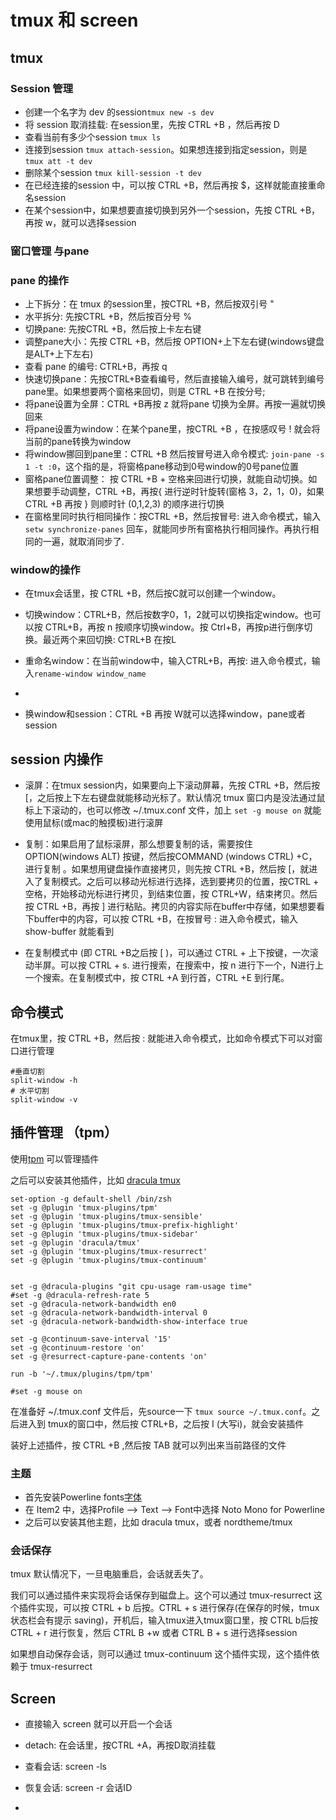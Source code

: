 # tmux 和 screen

## tmux

### Session 管理

* 创建一个名字为 dev 的session` tmux new -s dev `
* 将 session 取消挂载: 在session里，先按 CTRL +B ，然后再按 D
* 查看当前有多少个session ``` tmux ls ```
* 连接到session ``` tmux attach-session ```。如果想连接到指定session，则是 ``` tmux att -t dev ```
* 删除某个session ``` tmux kill-session -t dev ```
* 在已经连接的session 中，可以按 CTRL +B，然后再按 $，这样就能直接重命名session
* 在某个session中，如果想要直接切换到另外一个session，先按 CTRL +B，再按 w，就可以选择session

### 窗口管理 与pane

### pane 的操作

* 上下拆分：在 tmux 的session里，按CTRL +B，然后按双引号 "
* 水平拆分: 先按CTRL +B，然后按百分号 %
* 切换pane: 先按CTRL +B，然后按上卡左右键
* 调整pane大小：先按 CTRL +B，然后按 OPTION+上下左右键(windows键盘是ALT+上下左右)
* 查看 pane 的编号: CTRL+B，再按 q
* 快速切换pane：先按CTRL+B查看编号，然后直接输入编号，就可跳转到编号pane里。如果想要两个窗格来回切，则是 CTRL +B 在按分号;
* 将pane设置为全屏：CTRL +B再按 z 就将pane 切换为全屏。再按一遍就切换回来
* 将pane设置为window：在某个pane里，按CTRL +B ，在按感叹号 ! 就会将当前的pane转换为window
* 将window挪回到pane里：CTRL +B 然后按冒号进入命令模式: ```join-pane -s 1 -t :0```，这个指的是，将窗格pane移动到0号window的0号pane位置
* 窗格pane位置调整： 按 CTRL +B + 空格来回进行切换，就能自动切换。如果想要手动调整，CTRL +B，再按\{ 进行逆时针旋转(窗格 3，2，1，0)，如果 CTRL +B 再按 \} 则顺时针 (0,1,2,3) 的顺序进行切换
* 在窗格里同时执行相同操作：按CTRL +B，然后按冒号: 进入命令模式，输入 ```setw synchronize-panes``` 回车，就能同步所有窗格执行相同操作。再执行相同的一遍，就取消同步了.

### window的操作

* 在tmux会话里，按 CTRL +B，然后按C就可以创建一个window。
* 切换window：CTRL+B，然后按数字0，1，2就可以切换指定window。也可以按 CTRL+B，再按 n 按顺序切换window。按 Ctrl+B，再按p进行倒序切换。最近两个来回切换: CTRL+B 在按L
* 重命名window：在当前window中，输入CTRL+B，再按: 进入命令模式，输入``` rename-window window_name ``` 
* 

* 换window和session：CTRL +B 再按 W就可以选择window，pane或者session

## session 内操作

* 滚屏：在tmux session内，如果要向上下滚动屏幕，先按 CTRL +B，然后按 \[，之后按上下左右键盘就能移动光标了。默认情况 tmux 窗口内是没法通过鼠标上下滚动的，也可以修改 ~/.tmux.conf 文件，加上 ``` set -g mouse on ``` 就能使用鼠标(或mac的触摸板)进行滚屏

* 复制：如果启用了鼠标滚屏，那么想要复制的话，需要按住 OPTION(windows ALT) 按键，然后按COMMAND (windows CTRL) +C，进行复制 。如果想用键盘操作直接拷贝，则先按 CTRL +B，然后按 \[，就进入了复制模式。之后可以移动光标进行选择，选到要拷贝的位置，按CTRL + 空格，开始移动光标进行拷贝，到结束位置，按 CTRL+W，结束拷贝。然后按 CTRL +B，再按 \] 进行粘贴。拷贝的内容实际在buffer中存储，如果想要看下buffer中的内容，可以按 CTRL +B，在按冒号 : 进入命令模式，输入 show-buffer 就能看到

* 在复制模式中 (即 CTRL +B之后按 \[ )，可以通过 CTRL + 上下按键，一次滚动半屏。可以按 CTRL + s. 进行搜索，在搜索中，按 n 进行下一个，N进行上一个搜索。在复制模式中，按 CTRL +A 到行首，CTRL +E 到行尾。

  

## 命令模式

在tmux里，按 CTRL +B，然后按 : 就能进入命令模式，比如命令模式下可以对窗口进行管理

```
#垂直切割
split-window -h
# 水平切割
split-window -v
```

 



## 插件管理 （tpm）

使用[tpm](https://github.com/tmux-plugins/tpm) 可以管理插件

之后可以安装其他插件，比如 [dracula tmux](https://draculatheme.com/tmux)

```shell
set-option -g default-shell /bin/zsh
set -g @plugin 'tmux-plugins/tpm'
set -g @plugin 'tmux-plugins/tmux-sensible'
set -g @plugin 'tmux-plugins/tmux-prefix-highlight'
set -g @plugin 'tmux-plugins/tmux-sidebar'
set -g @plugin 'dracula/tmux'
set -g @plugin 'tmux-plugins/tmux-resurrect'
set -g @plugin 'tmux-plugins/tmux-continuum'


set -g @dracula-plugins "git cpu-usage ram-usage time"
#set -g @dracula-refresh-rate 5
set -g @dracula-network-bandwidth en0
set -g @dracula-network-bandwidth-interval 0
set -g @dracula-network-bandwidth-show-interface true

set -g @continuum-save-interval '15'
set -g @continuum-restore 'on'
set -g @resurrect-capture-pane-contents 'on'

run -b '~/.tmux/plugins/tpm/tpm'

#set -g mouse on
```



在准备好 ~/.tmux.conf 文件后，先source一下 ``` tmux source ~/.tmux.conf ```。之后进入到 tmux的窗口中，然后按 CTRL+B，之后按 I (大写i)，就会安装插件

装好上述插件，按 CTRL +B ,然后按 TAB 就可以列出来当前路径的文件

### 主题

* 首先安装Powerline fonts[字体](https://github.com/powerline/fonts)
* 在 Item2 中，选择Profile --> Text --> Font中选择 Noto Mono for Powerline
* 之后可以安装其他主题，比如 dracula tmux，或者 nordtheme/tmux

### 会话保存

tmux 默认情况下，一旦电脑重启，会话就丢失了。

我们可以通过插件来实现将会话保存到磁盘上。这个可以通过 tmux-resurrect 这个插件实现，可以按 CTRL + b 后按。CTRL + s 进行保存(在保存的时候，tmux状态栏会有提示 saving)，开机后，输入tmux进入tmux窗口里，按 CTRL b后按 CTRL + r  进行恢复，然后 CTRL B +w 或者 CTRL B + s 进行选择session

如果想自动保存会话，则可以通过 tmux-continuum 这个插件实现，这个插件依赖于 tmux-resurrect





## Screen

* 直接输入 screen 就可以开启一个会话

* detach: 在会话里，按CTRL +A，再按D取消挂载
* 查看会话: screen -ls
* 恢复会话: screen -r 会话ID
* 